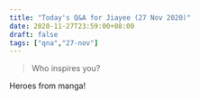 ```yaml
---
title: "Today's Q&A for Jiayee (27 Nov 2020)"
date: 2020-11-27T23:59:00+08:00
draft: false
tags: ["qna","27-nov"]
---
```

> Who inspires you?

Heroes from manga!
